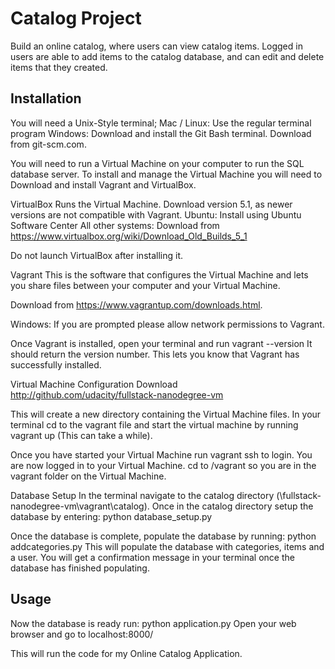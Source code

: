 # Catalog Project

Build an online catalog, where users can view catalog items. Logged in users are able to add items to the catalog database, and can edit and delete items that they created.

## Installation
You will need a Unix-Style terminal;
Mac / Linux: Use the regular terminal program
Windows: Download and install the Git Bash terminal. Download from git-scm.com.

You will need to run a Virtual Machine on your computer to run the SQL database server. To install and manage the Virtual Machine you will need to Download and install Vagrant and VirtualBox.

VirtualBox
Runs the Virtual Machine.
Download version 5.1, as newer versions are not compatible with Vagrant.
Ubuntu: Install using Ubuntu Software Center
All other systems: Download from https://www.virtualbox.org/wiki/Download_Old_Builds_5_1

Do not launch VirtualBox after installing it.

Vagrant
This is the software that configures the Virtual Machine and lets you share files between your computer and your Virtual Machine.

Download from https://www.vagrantup.com/downloads.html.

Windows: If you are prompted please allow network permissions to Vagrant.

Once Vagrant is installed, open your terminal and run vagrant --version
It should return the version number. This lets you know that Vagrant has successfully installed.

Virtual Machine Configuration
Download http://github.com/udacity/fullstack-nanodegree-vm

This will create a new directory containing the Virtual Machine files.
In your terminal cd to the vagrant file and start the virtual machine by running vagrant up (This can take a while).

Once you have started your Virtual Machine run vagrant ssh to login. You are now logged in to your Virtual Machine. cd to /vagrant so you are in the vagrant folder on the Virtual Machine.

Database Setup
In the terminal navigate to the catalog directory (\fullstack-nanodegree-vm\vagrant\catalog). Once in the catalog directory setup the database by entering: python database_setup.py

Once the database is complete, populate the database by running:
python addcategories.py
This will populate the database with categories, items and a user.
You will get a confirmation message in your terminal once the database has finished populating.

## Usage
Now the database is ready run: python application.py 
Open your web browser and go to localhost:8000/

This will run the code for my Online Catalog Application.